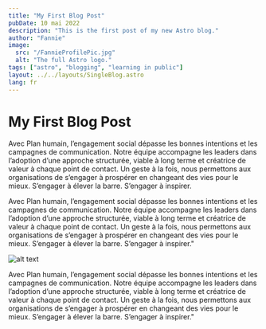 ```yaml
---
title: "My First Blog Post"
pubDate: 10 mai 2022
description: "This is the first post of my new Astro blog."
author: "Fannie"
image:
  src: "/FannieProfilePic.jpg"
  alt: "The full Astro logo."
tags: ["astro", "blogging", "learning in public"]
layout: ../../layouts/SingleBlog.astro
lang: fr
---
```


# My First Blog Post

Avec Plan humain, l’engagement social dépasse les bonnes intentions et les campagnes de communication. Notre équipe accompagne les leaders dans l’adoption d’une approche structurée, viable à long terme et créatrice de valeur à chaque point de contact. Un geste à la fois, nous permettons aux organisations de s’engager à prospérer en changeant des vies pour le mieux. S’engager à élever la barre. S’engager à inspirer.

Avec Plan humain, l’engagement social dépasse les bonnes intentions et les campagnes de communication. Notre équipe accompagne les leaders dans l’adoption d’une approche structurée, viable à long terme et créatrice de valeur à chaque point de contact. Un geste à la fois, nous permettons aux organisations de s’engager à prospérer en changeant des vies pour le mieux. S’engager à élever la barre. S’engager à inspirer."

<img  class="h-[300px] sm:h-full object-cover" id="featured-image" src="/heroImage.jpg" alt="alt text">

Avec Plan humain, l’engagement social dépasse les bonnes intentions et les campagnes de communication. Notre équipe accompagne les leaders dans l’adoption d’une approche structurée, viable à long terme et créatrice de valeur à chaque point de contact. Un geste à la fois, nous permettons aux organisations de s’engager à prospérer en changeant des vies pour le mieux. S’engager à élever la barre. S’engager à inspirer."
